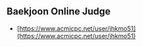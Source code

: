 ## Baekjoon Online Judge
- [https://www.acmicpc.net/user/jhkmo51](https://www.acmicpc.net/user/jhkmo51)
